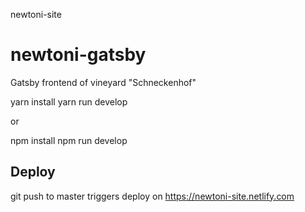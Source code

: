 newtoni-site

# newtoni-gatsby

Gatsby frontend of vineyard "Schneckenhof"

yarn install
yarn run develop

or

npm install
npm run develop



## Deploy

git push to master triggers deploy on https://newtoni-site.netlify.com
